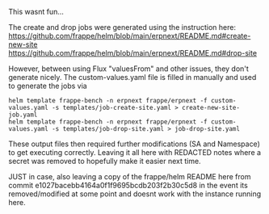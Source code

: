 This wasnt fun...

The create and drop jobs were generated using the instruction here:
https://github.com/frappe/helm/blob/main/erpnext/README.md#create-new-site
https://github.com/frappe/helm/blob/main/erpnext/README.md#drop-site

However, between using Flux "valuesFrom" and other issues, they don't generate nicely. The custom-values.yaml file is filled in manually and used to generate the jobs via

```shell
helm template frappe-bench -n erpnext frappe/erpnext -f custom-values.yaml -s templates/job-create-site.yaml > create-new-site-job.yaml
helm template frappe-bench -n erpnext frappe/erpnext -f custom-values.yaml -s templates/job-drop-site.yaml > job-drop-site.yaml
```

These output files then required further modifications (SA and Namespace) to get executing correctly. Leaving it all here with REDACTED notes where a secret was removed to hopefully make it easier next time.

JUST in case, also leaving a copy of the frappe/helm README here from commit e1027bacebb4164a0f1f9695bcdb203f2b30c5d8 in the event its removed/modified at some point and doesnt work with the instance running here.
